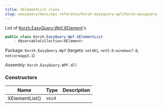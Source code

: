 ```yaml
---
title: XElementList class
slug: easyquery/docs/api-reference/korzh-easyquery-wpf/korzh-easyquery-wpf-namespace/xelementlist-class
---
```



List of [Korzh.EasyQuery.Wpf.XElement](/api-reference/korzh-easyquery-wpf/korzh-easyquery-wpf-namespace/xelement-class)'s
```csharp
public class Korzh.EasyQuery.Wpf.XElementList
    : ObservableCollection<XElement>

```
Package: `Korzh.EasyQuery.Wpf` (targets: `net461`, `net5.0-windows7.0`, `netcoreapp3.1`)

Assembly: `Korzh.EasyQuery.WPF.dll`

### Constructors

| Name | Type | Description | 
| --- | --- | --- | 
| XElementList() | `void` |  |
